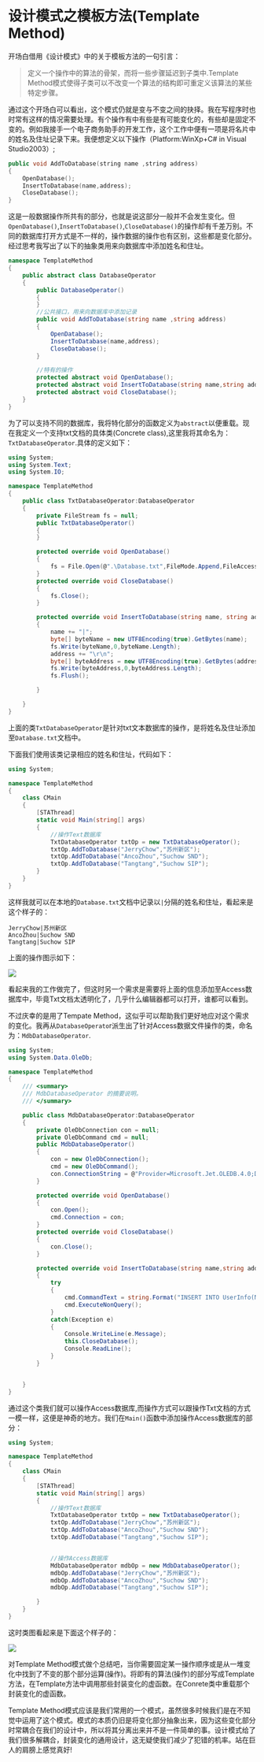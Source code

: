设计模式之模板方法(Template Method)
========

开场白借用《设计模式》中的关于模板方法的一句引言：

> 定义一个操作中的算法的骨架，而将一些步骤延迟到子类中.Template Method模式使得子类可以不改变一个算法的结构即可重定义该算法的某些特定步骤。

通过这个开场白可以看出，这个模式仍就是变与不变之间的抉择。我在写程序时也时常有这样的情况需要处理。有个操作有中有些是有可能变化的，有些却是固定不变的。例如我接手一个电子商务助手的开发工作，这个工作中便有一项是将名片中的姓名及住址记录下来。我便想定义以下操作（Platform:WinXp+C# in Visual Studio2003）;

```c++
public void AddToDatabase(string name ,string address)
{
    OpenDatabase();
    InsertToDatabase(name,address);
    CloseDatabase();
}
```

这是一般数据操作所共有的部分，也就是说这部分一般并不会发生变化。但`OpenDatabase()`,`InsertToDatabase()`,`CloseDatabase()`的操作却有千差万别。不同的数据库打开方式是不一样的，操作数据的操作也有区别，这些都是变化部分。经过思考我写出了以下的抽象类用来向数据库中添加姓名和住址。

```csharp
namespace TemplateMethod
{
    public abstract class DatabaseOperator
    {
        public DatabaseOperator()
        {
        }
        //公共接口，用来向数据库中添加记录
        public void AddToDatabase(string name ,string address)
        {
            OpenDatabase();
            InsertToDatabase(name,address);
            CloseDatabase();
        }

        //特有的操作
        protected abstract void OpenDatabase();
        protected abstract void InsertToDatabase(string name,string address);
        protected abstract void CloseDatabase();
    }
}
```

为了可以支持不同的数据库，我将特化部分的函数定义为`abstract`以便重载。现在我定义一个支持txt文档的具体类(Concrete class),这里我将其命名为：`TxtDatabaseOperator`.具体的定义如下：

```csharp
using System;
using System.Text;
using System.IO;

namespace TemplateMethod
{
    public class TxtDatabaseOperator:DatabaseOperator
    {
        private FileStream fs = null;
        public TxtDatabaseOperator()
        {
        }

        protected override void OpenDatabase()
        {
            fs = File.Open(@".\Database.txt",FileMode.Append,FileAccess.Write);
        }
        protected override void CloseDatabase()
        {
            fs.Close();
        }

        protected override void InsertToDatabase(string name, string address)
        {
            name += "|";
            byte[] byteName = new UTF8Encoding(true).GetBytes(name);
            fs.Write(byteName,0,byteName.Length);
            address += "\r\n";
            byte[] byteAddress = new UTF8Encoding(true).GetBytes(address);
            fs.Write(byteAddress,0,byteAddress.Length);
            fs.Flush();

        }

    }
}
```

上面的类`TxtDatabaseOperator`是针对txt文本数据库的操作，是将姓名及住址添加至`Database.txt`文档中。

下面我们使用该类记录相应的姓名和住址，代码如下：

```csharp
using System;

namespace TemplateMethod
{
    class CMain
    {
        [STAThread]
        static void Main(string[] args)
        {
            //操作Text数据库
            TxtDatabaseOperator txtOp = new TxtDatabaseOperator();
            txtOp.AddToDatabase("JerryChow","苏州新区");
            txtOp.AddToDatabase("AncoZhou","Suchow SND");
            txtOp.AddToDatabase("Tangtang","Suchow SIP");
        }
    }
}
```

这样我就可以在本地的`Database.txt`文档中记录以`|`分隔的姓名和住址，看起来是这个样子的：

```text
JerryChow|苏州新区
AncoZhou|Suchow SND
Tangtang|Suchow SIP
```

上面的操作图示如下：

![](http://blog.chinaunix.net/photo/11680_070926114025.gif)

看起来我的工作做完了，但这时另一个需求是需要将上面的信息添加至Access数据库中，毕竟Txt文档太透明化了，几乎什么编辑器都可以打开，谁都可以看到。

不过庆幸的是用了Tempate Method，这似乎可以帮助我们更好地应对这个需求的变化。我再从`DatabaseOperato`r派生出了针对Access数据文件操作的类，命名为：`MdbDatabaseOperator`.

```csharp
using System;
using System.Data.OleDb;

namespace TemplateMethod
{
    /// <summary>
    /// MdbDatabaseOperator 的摘要说明。
    /// </summary>

    public class MdbDatabaseOperator:DatabaseOperator
    {
        private OleDbConnection con = null;
        private OleDbCommand cmd = null;
        public MdbDatabaseOperator()
        {
            con = new OleDbConnection();
            cmd = new OleDbCommand();
            con.ConnectionString = @"Provider=Microsoft.Jet.OLEDB.4.0;Data Source=.\Database.mdb;Persist Security Info=False";
        }

        protected override void OpenDatabase()
        {
            con.Open();
            cmd.Connection = con;
        }
        protected override void CloseDatabase()
        {
            con.Close();
        }

        protected override void InsertToDatabase(string name,string address)
        {
            try
            {
                cmd.CommandText = string.Format("INSERT INTO UserInfo(Name,Address) VALUES('{0}','{1}')",name,address);
                cmd.ExecuteNonQuery();
            }
            catch(Exception e)
            {
                Console.WriteLine(e.Message);
                this.CloseDatabase();
                Console.ReadLine();
            }
        }


    }
}
```

通过这个类我们就可以操作Access数据库,而操作方式可以跟操作Txt文档的方式一模一样，这便是神奇的地方。我们在`Main()`函数中添加操作Access数据库的部分：

```csharp
using System;

namespace TemplateMethod
{
    class CMain
    {
        [STAThread]
        static void Main(string[] args)
        {
            //操作Text数据库
            TxtDatabaseOperator txtOp = new TxtDatabaseOperator();
            txtOp.AddToDatabase("JerryChow","苏州新区");
            txtOp.AddToDatabase("AncoZhou","Suchow SND");
            txtOp.AddToDatabase("Tangtang","Suchow SIP");


            //操作Access数据库
            MdbDatabaseOperator mdbOp = new MdbDatabaseOperator();
            mdbOp.AddToDatabase("JerryChow","苏州新区");
            mdbOp.AddToDatabase("AncoZhou","Suchow SND");
            mdbOp.AddToDatabase("Tangtang","Suchow SIP");

        }
    }
}
```

这时类图看起来是下面这个样子的：

![](http://blog.chinaunix.net/photo/11680_070926160407.gif)

对Template Method模式做个总结吧，当你需要固定某一操作顺序或是从一堆变化中找到了不变的那个部分运算(操作)。将即有的算法(操作)的部分写成Template方法，在Template方法中调用那些封装变化的虚函数。在Conrete类中重载那个封装变化的虚函数。

Template Method模式应该是我们常用的一个模式，虽然很多时候我们是在不知觉中运用了这个模式。模式的本质仍旧是将变化部分抽象出来，因为这些变化部分时常耦合在我们的设计中，所以将其分离出来并不是一件简单的事。设计模式给了我们很多解耦合，封装变化的通用设计，这无疑使我们减少了犯错的机率。站在巨人的肩膀上感觉真好!
